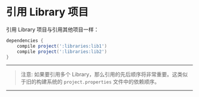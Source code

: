 # 引用 Library 项目

引用 Library 项目与引用其他项目一样：

``` Groovy
dependencies {
    compile project(':libraries:lib1')
    compile project(':libraries:lib2')
}
```

___

>注意: 如果要引用多个 Library，那么引用的先后顺序将非常重要。这类似于旧的构建系统的 `project.properties` 文件中的依赖顺序。

___
